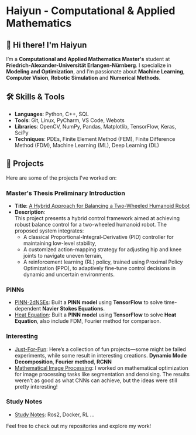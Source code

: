 # Haiyun - Computational & Applied Mathematics

## 👋 Hi there! I'm Haiyun

I’m a **Computational and Applied Mathematics Master's** student at **Friedrich-Alexander-Universität Erlangen-Nürnberg**. I specialize in **Modeling and Optimization**, and I’m passionate about **Machine Learning**, **Computer Vision**, **Robotic Simulation** and **Numerical Methods**.

## 🛠 Skills & Tools

- **Languages**: Python, C++, SQL  
- **Tools**: Git, Linux, PyCharm, VS Code, Webots  
- **Libraries**: OpenCV, NumPy, Pandas, Matplotlib, TensorFlow, Keras, SciPy  
- **Techniques**: PDEs, Finite Element Method (FEM), Finite Difference Method (FDM), Machine Learning (ML), Deep Learning (DL)

## 📂 Projects

Here are some of the projects I've worked on:

### **Master's Thesis Preliminary Introduction**
- **Title**: [A Hybrid Approach for Balancing a Two-Wheeled Humanoid Robot](https://github.com/Haiyun314/master_thesis)  
- **Description**:  
  This project presents a hybrid control framework aimed at achieving robust balance control for a two-wheeled humanoid robot. The proposed system integrates:  
  - A classical Proportional-Integral-Derivative (PID) controller for maintaining low-level stability,  
  - A customized action-mapping strategy for adjusting hip and knee joints to navigate uneven terrain,  
  - A reinforcement learning (RL) policy, trained using Proximal Policy Optimization (PPO), to adaptively fine-tune control decisions in dynamic and uncertain environments.  

### **PINNs**  
- [PINN-2dNSEs](https://github.com/Haiyun314/PINN-2dNSEs): Built a **PINN model** using **TensorFlow** to solve time-dependent **Navier Stokes Equations**.  
- [Heat Equation](https://github.com/Haiyun314/intro-control-ml): Built a **PINN model** using **TensorFlow** to solve **Heat Equation**, also include FDM, Fourier method for comparison.  

### **Interesting**
- [Just-For-Fun](https://github.com/Haiyun314/Just_For_Fun): Here’s a collection of fun projects—some might be failed experiments, while some result in interesting creations. **Dynamic Mode Decomposition**, **Fourier method**, **RCNN** 
- [Mathematical Image Processing](https://github.com/Haiyun314/Image_processing): I worked on mathematical optimization for image processing tasks like segmentation and denoising. The results weren’t as good as what CNNs can achieve, but the ideas were still pretty interesting!  

### **Study Notes**
- [Study Notes](https://github.com/Haiyun314/Study_Notes): Ros2, Docker, RL ...

Feel free to check out my repositories and explore my work!

